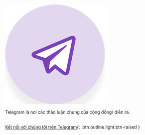 ![Telegram](/assets/support/telegram.svg)

Telegram là nơi các thảo luận chung của cộng đồng\\
diễn ra.
<br><br>

[Kết nối với chúng tôi trên Telegram](https://t.me/eosdacio){: .btn.outline.light.btn-raised }